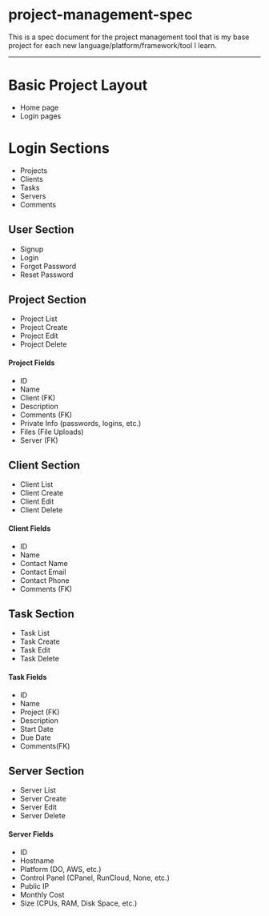 # project-management-spec
This is a spec document for the project management tool that is my base project for each new language/platform/framework/tool I learn.

---

# Basic Project Layout
- Home page
- Login pages

# Login Sections
- Projects
- Clients
- Tasks
- Servers
- Comments

## User Section
- Signup
- Login
- Forgot Password
- Reset Password

## Project Section
- Project List
- Project Create
- Project Edit
- Project Delete
#### Project Fields
- ID
- Name
- Client (FK)
- Description
- Comments (FK)
- Private Info (passwords, logins, etc.)
- Files (File Uploads)
- Server (FK)

## Client Section
- Client List
- Client Create
- Client Edit
- Client Delete
#### Client Fields
- ID
- Name
- Contact Name
- Contact Email
- Contact Phone
- Comments (FK)

## Task Section
- Task List
- Task Create
- Task Edit
- Task Delete
#### Task Fields
- ID
- Name
- Project (FK)
- Description
- Start Date
- Due Date
- Comments(FK)

## Server Section
- Server List
- Server Create
- Server Edit
- Server Delete
#### Server Fields
- ID
- Hostname
- Platform (DO, AWS, etc.)
- Control Panel (CPanel, RunCloud, None, etc.)
- Public IP
- Monthly Cost
- Size (CPUs, RAM, Disk Space, etc.)


